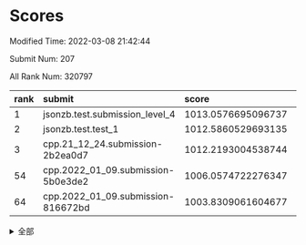 # Scores

Modified Time: 2022-03-08 21:42:44

Submit Num: 207

All Rank Num: 320797

| rank |               submit               |       score        |       sigma        | pk_num |
| :--- | :--------------------------------- | :----------------- | :----------------- | :----- |
| 1    | jsonzb.test.submission_level_4     | 1013.0576695096737 | 0.808250347597387  | 6200   |
| 2    | jsonzb.test.test_1                 | 1012.5860529693135 | 0.7956876653691558 | 6198   |
| 3    | cpp.21_12_24.submission-2b2ea0d7   | 1012.2193004538744 | 0.7873926273840799 | 6197   |
| 54   | cpp.2022_01_09.submission-5b0e3de2 | 1006.0574722276347 | 0.7386513955239604 | 6198   |
| 64   | cpp.2022_01_09.submission-816672bd | 1003.8309061604677 | 0.7033739401574094 | 6199   |


<details>
<summary>全部</summary>

| rank |                 submit                 |       score        |       sigma        | pk_num |
| :--- | :------------------------------------- | :----------------- | :----------------- | :----- |
| 1    | jsonzb.test.submission_level_4         | 1013.0576695096737 | 0.808250347597387  | 6200   |
| 2    | jsonzb.test.test_1                     | 1012.5860529693135 | 0.7956876653691558 | 6198   |
| 3    | cpp.21_12_24.submission-2b2ea0d7       | 1012.2193004538744 | 0.7873926273840799 | 6197   |
| 4    | gobigger.level_3.submission_level_3_45 | 1012.0888925360326 | 0.7769247383476421 | 6193   |
| 5    | gobigger.level_3.submission_level_3_5  | 1011.2963552600759 | 0.777965717828475  | 6204   |
| 6    | gobigger.level_3.submission_level_3_18 | 1011.1463831764183 | 0.7839850782868827 | 6203   |
| 7    | gobigger.level_3.submission_level_3_38 | 1010.9609495131411 | 0.7728417787733719 | 6197   |
| 8    | gobigger.level_3.submission_level_3_26 | 1010.9089050839984 | 0.7709338834214838 | 6197   |
| 9    | gobigger.level_3.submission_level_3_17 | 1010.896423544656  | 0.7648570697524335 | 6198   |
| 10   | gobigger.level_3.submission_level_3_8  | 1010.7837616729996 | 0.7587057191974138 | 6198   |
| 11   | gobigger.level_3.submission_level_3_46 | 1010.7684963038548 | 0.7541696792220224 | 6197   |
| 12   | gobigger.level_3.submission_level_3_6  | 1010.6726625974628 | 0.7686059043029986 | 6200   |
| 13   | gobigger.level_3.submission_level_3_39 | 1010.6407175260654 | 0.7836595206270662 | 6200   |
| 14   | gobigger.level_3.submission_level_3_48 | 1010.6041929656664 | 0.7630070386377887 | 6200   |
| 15   | gobigger.level_3.submission_level_3_24 | 1010.5717664051276 | 0.7675396090432772 | 6192   |
| 16   | gobigger.level_3.submission_level_3_37 | 1010.489840934953  | 0.724841839181184  | 6201   |
| 17   | gobigger.level_3.submission_level_3_1  | 1010.4132954528317 | 0.7807267078939091 | 6199   |
| 18   | gobigger.level_3.submission_level_3_13 | 1010.3688426495755 | 0.7561572206514463 | 6198   |
| 19   | gobigger.level_3.submission_level_3_49 | 1010.3131360447331 | 0.7597250941456194 | 6201   |
| 20   | gobigger.level_3.submission_level_3_15 | 1010.3059861098931 | 0.7580261780213381 | 6199   |
| 21   | gobigger.level_3.submission_level_3_4  | 1010.2962371417891 | 0.7542158684275466 | 6197   |
| 22   | gobigger.level_3.submission_level_3_41 | 1010.193373505018  | 0.747560406487528  | 6200   |
| 23   | gobigger.level_3.submission_level_3_44 | 1010.1924437165877 | 0.7579463426048106 | 6197   |
| 24   | gobigger.level_3.submission_level_3_9  | 1010.1599105347149 | 0.7495552558793801 | 6203   |
| 25   | gobigger.level_3.submission_level_3_19 | 1010.1289751501195 | 0.7574637366096304 | 6200   |
| 26   | gobigger.level_3.submission_level_3_43 | 1010.0742626647474 | 0.7800216687414886 | 6203   |
| 27   | gobigger.level_3.submission_level_3_22 | 1010.0670931556617 | 0.7485561713882354 | 6191   |
| 28   | gobigger.level_3.submission_level_3_47 | 1010.0506612612538 | 0.7606270385305621 | 6202   |
| 29   | gobigger.level_3.submission_level_3_14 | 1009.9727780222056 | 0.7810868959144007 | 6200   |
| 30   | gobigger.level_3.submission_level_3_34 | 1009.9165790590026 | 0.7559400792452806 | 6196   |
| 31   | gobigger.level_3.submission_level_3_3  | 1009.8482543502673 | 0.7492311507875914 | 6198   |
| 32   | gobigger.level_3.submission_level_3_33 | 1009.8480971167431 | 0.747854552954615  | 6200   |
| 33   | gobigger.level_3.submission_level_3_27 | 1009.8213328221834 | 0.7673711218641664 | 6196   |
| 34   | gobigger.level_3.submission_level_3_23 | 1009.8067983203656 | 0.7439196791511791 | 6193   |
| 35   | gobigger.level_3.submission_level_3_30 | 1009.5986461003314 | 0.7605015725656589 | 6202   |
| 36   | gobigger.level_3.submission_level_3_2  | 1009.5624601125944 | 0.7471988892101663 | 6199   |
| 37   | gobigger.level_3.submission_level_3_31 | 1009.451080748234  | 0.7501495148403692 | 6203   |
| 38   | gobigger.level_3.submission_level_3_10 | 1009.4040297249331 | 0.7511900859088999 | 6200   |
| 39   | gobigger.level_3.submission_level_3_21 | 1009.366765994753  | 0.747535224137138  | 6198   |
| 40   | gobigger.level_3.submission_level_3_28 | 1009.3164382812421 | 0.749678434240247  | 6202   |
| 41   | gobigger.level_3.submission_level_3_20 | 1009.1554952607552 | 0.7516741642572632 | 6197   |
| 42   | gobigger.level_3.submission_level_3_11 | 1009.077869084967  | 0.7498642983711389 | 6196   |
| 43   | gobigger.level_3.submission_level_3_7  | 1009.051819055551  | 0.7373688094349815 | 6203   |
| 44   | gobigger.level_3.submission_level_3_0  | 1008.9725488714803 | 0.7495414422464245 | 6202   |
| 45   | gobigger.level_3.submission_level_3_35 | 1008.9011485348353 | 0.7488952701094375 | 6200   |
| 46   | gobigger.level_3.submission_level_3_36 | 1008.851940309052  | 0.7493731797973803 | 6200   |
| 47   | gobigger.level_3.submission_level_3_12 | 1008.6236570472065 | 0.7402026273297975 | 6199   |
| 48   | gobigger.level_3.submission_level_3_42 | 1008.4668852622228 | 0.7575411350525496 | 6199   |
| 49   | gobigger.level_3.submission_level_3_29 | 1008.4317718775104 | 0.7411635477087789 | 6202   |
| 50   | gobigger.level_3.submission_level_3_25 | 1008.3306640921348 | 0.7449413658985655 | 6198   |
| 51   | gobigger.level_3.submission_level_3_32 | 1008.3162366230299 | 0.7475315207739041 | 6198   |
| 52   | gobigger.level_3.submission_level_3_40 | 1008.2617795061539 | 0.7705449985392016 | 6197   |
| 53   | gobigger.level_3.submission_level_3_16 | 1008.0263729658216 | 0.7489752397016872 | 6199   |
| 54   | cpp.2022_01_09.submission-5b0e3de2     | 1006.0574722276347 | 0.7386513955239604 | 6198   |
| 55   | gobigger.level_1.submission_level_1_5  | 1005.1712531409805 | 0.7225527901789273 | 6196   |
| 56   | gobigger.level_1.submission_level_1_29 | 1004.884529198931  | 0.7121834524237928 | 6200   |
| 57   | gobigger.level_1.submission_level_1_17 | 1004.8485918275328 | 0.7226009368829692 | 6200   |
| 58   | gobigger.level_1.submission_level_1_38 | 1004.8449844763242 | 0.7032625860770565 | 6200   |
| 59   | gobigger.level_1.submission_level_1_3  | 1004.6822009389423 | 0.7163782275628852 | 6198   |
| 60   | gobigger.level_1.submission_level_1_47 | 1004.5005105099588 | 0.7207514556709794 | 6203   |
| 61   | gobigger.level_1.submission_level_1_46 | 1004.4368985643046 | 0.7141486034166086 | 6198   |
| 62   | gobigger.level_1.submission_level_1_33 | 1004.4071746881395 | 0.709945397441963  | 6198   |
| 63   | gobigger.level_1.submission_level_1_14 | 1003.9856796182488 | 0.7216162702989253 | 6202   |
| 64   | cpp.2022_01_09.submission-816672bd     | 1003.8309061604677 | 0.7033739401574094 | 6199   |
| 65   | gobigger.level_1.submission_level_1_36 | 1003.7996229567311 | 0.7336572936352824 | 6192   |
| 66   | gobigger.level_1.submission_level_1_4  | 1003.7956899015358 | 0.7128138244075847 | 6196   |
| 67   | gobigger.level_1.submission_level_1_22 | 1003.7646413811332 | 0.7164619783845756 | 6199   |
| 68   | gobigger.level_1.submission_level_1_31 | 1003.7465743595488 | 0.7171315929875628 | 6200   |
| 69   | gobigger.level_1.submission_level_1_32 | 1003.7296219623483 | 0.7117955721451285 | 6201   |
| 70   | gobigger.level_1.submission_level_1_18 | 1003.6687822915395 | 0.7217968410794601 | 6199   |
| 71   | gobigger.level_1.submission_level_1_49 | 1003.6678561486272 | 0.7055492717998191 | 6195   |
| 72   | gobigger.level_1.submission_level_1_24 | 1003.6200550550916 | 0.7322136268993373 | 6193   |
| 73   | gobigger.level_1.submission_level_1_37 | 1003.5404130803254 | 0.7188921965915028 | 6195   |
| 74   | gobigger.level_1.submission_level_1_19 | 1003.4359478543557 | 0.7153474029961071 | 6201   |
| 75   | gobigger.level_1.submission_level_1_13 | 1003.4093819895471 | 0.7191910705161936 | 6195   |
| 76   | gobigger.level_1.submission_level_1_8  | 1003.3971301384692 | 0.7076486281450591 | 6196   |
| 77   | gobigger.level_1.submission_level_1_1  | 1003.3923736577464 | 0.7114903721139488 | 6202   |
| 78   | gobigger.level_1.submission_level_1_34 | 1003.3719001100842 | 0.7190638776415016 | 6196   |
| 79   | gobigger.level_1.submission_level_1_35 | 1003.3118767281256 | 0.7123536024426806 | 6197   |
| 80   | gobigger.level_1.submission_level_1_25 | 1003.3053349517314 | 0.7208172150987234 | 6198   |
| 81   | gobigger.level_1.submission_level_1_6  | 1003.2244674118338 | 0.712848594476943  | 6198   |
| 82   | gobigger.level_1.submission_level_1_7  | 1003.1340905534494 | 0.7248935940547961 | 6198   |
| 83   | gobigger.level_1.submission_level_1_43 | 1003.0923375252137 | 0.7142241326843048 | 6203   |
| 84   | gobigger.level_1.submission_level_1_16 | 1003.0873513346068 | 0.7144374464855706 | 6200   |
| 85   | gobigger.level_1.submission_level_1_20 | 1003.0543092284091 | 0.7144012845794048 | 6198   |
| 86   | gobigger.level_1.submission_level_1_28 | 1003.0073359584758 | 0.7239320743039077 | 6199   |
| 87   | gobigger.level_1.submission_level_1_40 | 1002.9535926414305 | 0.7242353858081515 | 6196   |
| 88   | gobigger.level_1.submission_level_1_12 | 1002.9401652394906 | 0.7032533613236982 | 6201   |
| 89   | gobigger.level_1.submission_level_1_23 | 1002.7965290808664 | 0.7173112991642144 | 6194   |
| 90   | gobigger.level_1.submission_level_1_21 | 1002.7735313466459 | 0.6998220867966027 | 6193   |
| 91   | gobigger.level_1.submission_level_1_15 | 1002.6474797497788 | 0.7174484131803336 | 6199   |
| 92   | gobigger.level_1.submission_level_1_39 | 1002.6396737710073 | 0.7169805873218861 | 6203   |
| 93   | gobigger.level_1.submission_level_1_30 | 1002.6199245501713 | 0.7072504070241635 | 6203   |
| 94   | gobigger.level_1.submission_level_1_42 | 1002.6020067953723 | 0.7144294323027777 | 6198   |
| 95   | gobigger.level_1.submission_level_1_45 | 1002.5601158721781 | 0.7095494490327804 | 6200   |
| 96   | gobigger.level_1.submission_level_1_27 | 1002.5394794968804 | 0.7171824084990088 | 6197   |
| 97   | gobigger.level_1.submission_level_1_9  | 1002.4395342797432 | 0.7127085555724771 | 6199   |
| 98   | gobigger.level_1.submission_level_1_26 | 1002.3624176785034 | 0.7141442961546206 | 6196   |
| 99   | gobigger.level_1.submission_level_1_10 | 1002.2758109125986 | 0.7279445183651666 | 6200   |
| 100  | gobigger.level_1.submission_level_1_11 | 1002.2154350233544 | 0.71598924654637   | 6197   |
| 101  | gobigger.level_1.submission_level_1_44 | 1002.1734136345041 | 0.7210802536774858 | 6201   |
| 102  | gobigger.level_1.submission_level_1_2  | 1002.1638629575738 | 0.7136681946961918 | 6194   |
| 103  | gobigger.level_1.submission_level_1_41 | 1002.0530783282466 | 0.714156552232019  | 6203   |
| 104  | gobigger.level_1.submission_level_1_0  | 1001.5448533326238 | 0.7153149220680555 | 6199   |
| 105  | gobigger.level_1.submission_level_1_48 | 1001.3972105592065 | 0.7067149005603403 | 6199   |
| 106  | gobigger.random.submission_random_39   | 997.318887137453   | 0.7035520998922214 | 6200   |
| 107  | gobigger.random.submission_random_46   | 997.1993971991507  | 0.6998261795304749 | 6202   |
| 108  | gobigger.random.submission_random_1    | 997.042322337648   | 0.7060104800861219 | 6198   |
| 109  | gobigger.random.submission_random_15   | 997.0277430832839  | 0.7132433096361633 | 6201   |
| 110  | gobigger.random.submission_random_0    | 996.7193136365806  | 0.7038566466366102 | 6204   |
| 111  | gobigger.random.submission_random_28   | 996.6568219874039  | 0.6972659835776993 | 6199   |
| 112  | gobigger.random.submission_random_36   | 996.5748805215262  | 0.7207328061764079 | 6202   |
| 113  | gobigger.random.submission_random_20   | 996.5140455955484  | 0.7070440346563895 | 6195   |
| 114  | gobigger.random.submission_random_29   | 996.4985698559341  | 0.7207261799933576 | 6198   |
| 115  | gobigger.random.submission_random_17   | 996.4462979224996  | 0.7157438834834352 | 6203   |
| 116  | gobigger.random.submission_random_21   | 996.358835597755   | 0.7206473727238473 | 6201   |
| 117  | gobigger.random.submission_random_4    | 996.3423191801384  | 0.7194915935637466 | 6200   |
| 118  | gobigger.random.submission_random_31   | 996.3287869823731  | 0.7017258813026935 | 6194   |
| 119  | gobigger.random.submission_random_3    | 996.2935147769236  | 0.7116504394988281 | 6201   |
| 120  | gobigger.random.submission_random_25   | 996.2479072012188  | 0.7116580851237337 | 6199   |
| 121  | gobigger.random.submission_random_32   | 996.2424788765406  | 0.7023171850987872 | 6197   |
| 122  | gobigger.random.submission_random_10   | 996.2373746666213  | 0.7037607804826681 | 6205   |
| 123  | gobigger.random.submission_random_49   | 996.1598152860018  | 0.7087915955717194 | 6203   |
| 124  | gobigger.random.submission_random_47   | 996.1215138909926  | 0.7125673018128627 | 6199   |
| 125  | gobigger.random.submission_random_34   | 996.1104474669861  | 0.7046055587910093 | 6203   |
| 126  | gobigger.random.submission_random_24   | 996.087877274024   | 0.7023079475995572 | 6198   |
| 127  | gobigger.random.submission_random_16   | 996.071191099693   | 0.7010643376548047 | 6195   |
| 128  | gobigger.random.submission_random_43   | 996.0658986735602  | 0.7026038367918213 | 6197   |
| 129  | gobigger.random.submission_random_26   | 996.0533254891889  | 0.7070331724162741 | 6196   |
| 130  | gobigger.random.submission_random_8    | 996.0481432354128  | 0.6949219144475741 | 6195   |
| 131  | gobigger.random.submission_random_35   | 996.0476399807541  | 0.7232302921892991 | 6205   |
| 132  | gobigger.random.submission_random_5    | 996.0248699942491  | 0.7131471871150669 | 6195   |
| 133  | gobigger.random.submission_random_6    | 996.0219606192879  | 0.7212430262580358 | 6197   |
| 134  | gobigger.random.submission_random_30   | 995.9925013980808  | 0.729064251858378  | 6200   |
| 135  | gobigger.random.submission_random_7    | 995.9860139233596  | 0.7088503927064523 | 6202   |
| 136  | gobigger.random.submission_random_14   | 995.9654213244162  | 0.7091101480172743 | 6197   |
| 137  | gobigger.random.submission_random_23   | 995.9210713370679  | 0.7121632440270659 | 6201   |
| 138  | gobigger.random.submission_random_40   | 995.9130734042742  | 0.7075361393932829 | 6198   |
| 139  | gobigger.random.submission_random_33   | 995.8577243003527  | 0.709614847293124  | 6202   |
| 140  | gobigger.random.submission_random_12   | 995.6972298407843  | 0.7040289318407158 | 6198   |
| 141  | gobigger.random.submission_random_13   | 995.6161765307799  | 0.7113873654246848 | 6197   |
| 142  | gobigger.random.submission_random_19   | 995.6040950760546  | 0.702579007069589  | 6202   |
| 143  | gobigger.random.submission_random_11   | 995.5356748715709  | 0.6983369067814098 | 6202   |
| 144  | gobigger.random.submission_random_45   | 995.5068001604905  | 0.7256697414799317 | 6200   |
| 145  | gobigger.random.submission_random_18   | 995.4659935797202  | 0.7214228907817186 | 6201   |
| 146  | gobigger.random.submission_random_48   | 995.4559747604106  | 0.719119641652806  | 6196   |
| 147  | gobigger.random.submission_random_41   | 995.4490298475837  | 0.7031262792502754 | 6200   |
| 148  | gobigger.random.submission_random_22   | 995.3216375970208  | 0.7130996495723538 | 6200   |
| 149  | gobigger.random.submission_random_42   | 995.2465859463974  | 0.7218032255586315 | 6200   |
| 150  | gobigger.random.submission_random_27   | 995.2161236667567  | 0.7017433599508882 | 6202   |
| 151  | gobigger.random.submission_random_37   | 995.198175439865   | 0.706297663476005  | 6195   |
| 152  | gobigger.random.submission_random_44   | 994.9988106585308  | 0.71300820249532   | 6202   |
| 153  | gobigger.random.submission_random_9    | 994.7241846050147  | 0.7106598036236424 | 6197   |
| 154  | gobigger.random.submission_random_2    | 994.7082663250502  | 0.7354325458748154 | 6202   |
| 155  | gobigger.level_2.submission_level_2_14 | 994.3059890267489  | 0.7175516475163288 | 6197   |
| 156  | gobigger.level_2.submission_level_2_15 | 994.2949099976986  | 0.7155790126586798 | 6195   |
| 157  | gobigger.random.submission_random_38   | 994.1981565676423  | 0.7230285300764563 | 6195   |
| 158  | gobigger.level_2.submission_level_2_25 | 994.1133343052173  | 0.7422919794863124 | 6197   |
| 159  | gobigger.level_2.submission_level_2_30 | 993.8539142299697  | 0.7327270356176684 | 6199   |
| 160  | gobigger.level_2.submission_level_2_18 | 993.4643771202349  | 0.7466272385509152 | 6191   |
| 161  | gobigger.level_2.submission_level_2_26 | 993.3049169060262  | 0.742827805994205  | 6196   |
| 162  | gobigger.level_2.submission_level_2_32 | 993.2722912129809  | 0.7334913640613039 | 6194   |
| 163  | gobigger.level_2.submission_level_2_43 | 993.2504958110916  | 0.7429645934425316 | 6200   |
| 164  | gobigger.level_2.submission_level_2_13 | 993.1395575535697  | 0.735459656305995  | 6200   |
| 165  | gobigger.level_2.submission_level_2_21 | 993.1241544229965  | 0.7380341492097474 | 6204   |
| 166  | gobigger.level_2.submission_level_2_3  | 993.0825678486544  | 0.7324298464366478 | 6197   |
| 167  | gobigger.level_2.submission_level_2_5  | 992.7605964458359  | 0.7404362272704897 | 6199   |
| 168  | gobigger.level_2.submission_level_2_8  | 992.7499363007996  | 0.7230909396037241 | 6205   |
| 169  | gobigger.level_2.submission_level_2_48 | 992.7288346336662  | 0.7434408848403901 | 6204   |
| 170  | gobigger.level_2.submission_level_2_44 | 992.6714496614237  | 0.7303500640139364 | 6200   |
| 171  | gobigger.level_2.submission_level_2_22 | 992.637625822634   | 0.7485450354295199 | 6202   |
| 172  | gobigger.level_2.submission_level_2_36 | 992.6370671962791  | 0.7379054775826925 | 6197   |
| 173  | gobigger.level_2.submission_level_2_16 | 992.6345263406998  | 0.7361023202505441 | 6195   |
| 174  | gobigger.level_2.submission_level_2_11 | 992.6092243922485  | 0.7461435422398818 | 6203   |
| 175  | gobigger.level_2.submission_level_2_38 | 992.499228048271   | 0.7298228746029015 | 6200   |
| 176  | gobigger.level_2.submission_level_2_10 | 992.4201233409036  | 0.7384633040047724 | 6200   |
| 177  | gobigger.level_2.submission_level_2_20 | 992.3720491905447  | 0.7441080086906424 | 6199   |
| 178  | gobigger.level_2.submission_level_2_42 | 992.3329956270057  | 0.73773662688844   | 6200   |
| 179  | gobigger.level_2.submission_level_2_4  | 992.2976671811086  | 0.7354789837170113 | 6199   |
| 180  | gobigger.level_2.submission_level_2_2  | 992.2930843456575  | 0.7376208317796852 | 6200   |
| 181  | gobigger.level_2.submission_level_2_49 | 992.2691952666673  | 0.7539471189488622 | 6202   |
| 182  | gobigger.level_2.submission_level_2_35 | 992.2572736464119  | 0.7539625100684239 | 6198   |
| 183  | gobigger.level_2.submission_level_2_37 | 992.2391412404468  | 0.7397219397034253 | 6203   |
| 184  | gobigger.level_2.submission_level_2_9  | 992.222251132915   | 0.7405848587495252 | 6201   |
| 185  | gobigger.level_2.submission_level_2_31 | 992.2028406570146  | 0.7414810499104271 | 6201   |
| 186  | gobigger.level_2.submission_level_2_46 | 992.1376963402734  | 0.7448117292633268 | 6199   |
| 187  | gobigger.level_2.submission_level_2_33 | 992.1159750208011  | 0.7367616057349522 | 6199   |
| 188  | gobigger.level_2.submission_level_2_19 | 992.1156955156466  | 0.754615599112889  | 6200   |
| 189  | gobigger.level_2.submission_level_2_34 | 992.1122380606208  | 0.7374377302799768 | 6204   |
| 190  | gobigger.level_2.submission_level_2_24 | 992.0527485469436  | 0.7349206726581868 | 6197   |
| 191  | gobigger.level_2.submission_level_2_27 | 991.8628571744654  | 0.7408452889265564 | 6196   |
| 192  | gobigger.level_2.submission_level_2_1  | 991.822062492349   | 0.7296102856077231 | 6201   |
| 193  | gobigger.level_2.submission_level_2_17 | 991.627989790226   | 0.7578295222127794 | 6197   |
| 194  | gobigger.level_2.submission_level_2_23 | 991.5858994734837  | 0.7523249578869902 | 6198   |
| 195  | gobigger.level_2.submission_level_2_47 | 991.5751987232281  | 0.7685124170432533 | 6196   |
| 196  | gobigger.level_2.submission_level_2_40 | 991.5678893112334  | 0.7447095054842997 | 6203   |
| 197  | gobigger.level_2.submission_level_2_29 | 991.4209506683629  | 0.7667988473323241 | 6201   |
| 198  | gobigger.level_2.submission_level_2_0  | 991.1923056898726  | 0.7604295544722747 | 6196   |
| 199  | gobigger.level_2.submission_level_2_7  | 991.036697442002   | 0.7388081809258643 | 6196   |
| 200  | gobigger.level_2.submission_level_2_28 | 991.0216440073084  | 0.7594287338449244 | 6203   |
| 201  | gobigger.level_2.submission_level_2_6  | 990.8369233005401  | 0.7805462342397947 | 6203   |
| 202  | gobigger.level_2.submission_level_2_12 | 990.8212550304521  | 0.7660506462119846 | 6198   |
| 203  | gobigger.level_2.submission_level_2_41 | 990.4411522039084  | 0.7662132295975156 | 6201   |
| 204  | gobigger.level_2.submission_level_2_39 | 990.3073711374357  | 0.7631768790679274 | 6200   |
| 205  | gobigger.level_2.submission_level_2_45 | 989.4710551612279  | 0.787298301068307  | 6199   |
| 206  | gobigger.none.submission_none_0        | 979.1313893472263  | 1.2566946832416535 | 6199   |
| 207  | gobigger.none.submission_none_1        | 976.2594277571311  | 1.3688490903605954 | 6199   |

</details>